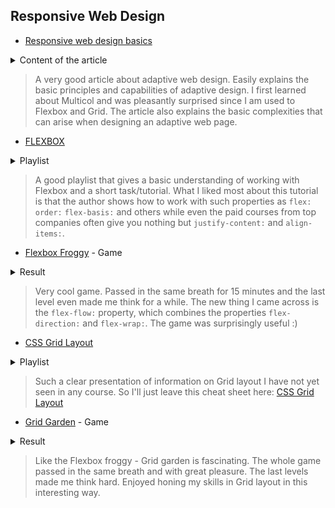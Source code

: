 ## Responsive Web Design

- [Responsive web design basics](https://web.dev/i18n/en/responsive-web-design-basics/)

<details>
    <summary>Content of the article</summary>
    <img src="https://github.com/Marionetko/kottans-frontend/blob/main/task_responsive_web_design/responsive_basics.jpg">
</details>

> A very good article about adaptive web design. Easily explains the basic principles and capabilities of adaptive design. I first learned about Multicol and was pleasantly surprised since I am used to Flexbox and Grid. The article also explains the basic complexities that can arise when designing an adaptive web page.

- [FLEXBOX](https://www.youtube.com/playlist?list=PLM6XATa8CAG5mPV60dMmjMRrHVW4LmV2x)

<details>
    <summary>Playlist</summary>
    <img src="https://github.com/Marionetko/kottans-frontend/blob/main/task_responsive_web_design/flex_playlist.jpg">
</details>

> A good playlist that gives a basic understanding of working with Flexbox and a short task/tutorial. What I liked most about this tutorial is that the author shows how to work with such properties as `flex:` `order:` `flex-basis:` and others while even the paid courses from top companies often give you nothing but `justify-content:` and `align-items:`.

- [Flexbox Froggy](http://flexboxfroggy.com/) - Game

<details>
    <summary>Result</summary>
    <img src="https://github.com/Marionetko/kottans-frontend/blob/main/task_responsive_web_design/flexbox_froggy.jpg">
    <img src="https://github.com/Marionetko/kottans-frontend/blob/main/task_responsive_web_design/flexbox_froggy_result.jpg">
</details>

> Very cool game. Passed in the same breath for 15 minutes and the last level even made me think for a while. The new thing I came across is the `flex-flow:` property, which combines the properties `flex-direction:` and `flex-wrap:`. The game was surprisingly useful :)

- [CSS Grid Layout](https://www.youtube.com/watch?v=GV92IdMGFfA&list=PLM6XATa8CAG5pXQrW_kDaeZb_uIAMNZIm)

<details>
    <summary>Playlist</summary>
    <img src="https://github.com/Marionetko/kottans-frontend/blob/main/task_responsive_web_design/grid_playlist.jpg">
</details>

> Such a clear presentation of information on Grid layout I have not yet seen in any course. So I'll just leave this cheat sheet here: [CSS Grid Layout](https://fls.guru/grid.html)

- [Grid Garden](http://cssgridgarden.com/) - Game

<details>
    <summary>Result</summary>
    <img src="https://github.com/Marionetko/kottans-frontend/blob/main/task_responsive_web_design/grid-garden.jpg">
    <img src="https://github.com/Marionetko/kottans-frontend/blob/main/task_responsive_web_design/grid-garden_result.jpg">
</details>

> Like the Flexbox froggy - Grid garden is fascinating. The whole game passed in the same breath and with great pleasure. The last levels made me think hard. Enjoyed honing my skills in Grid layout in this interesting way.